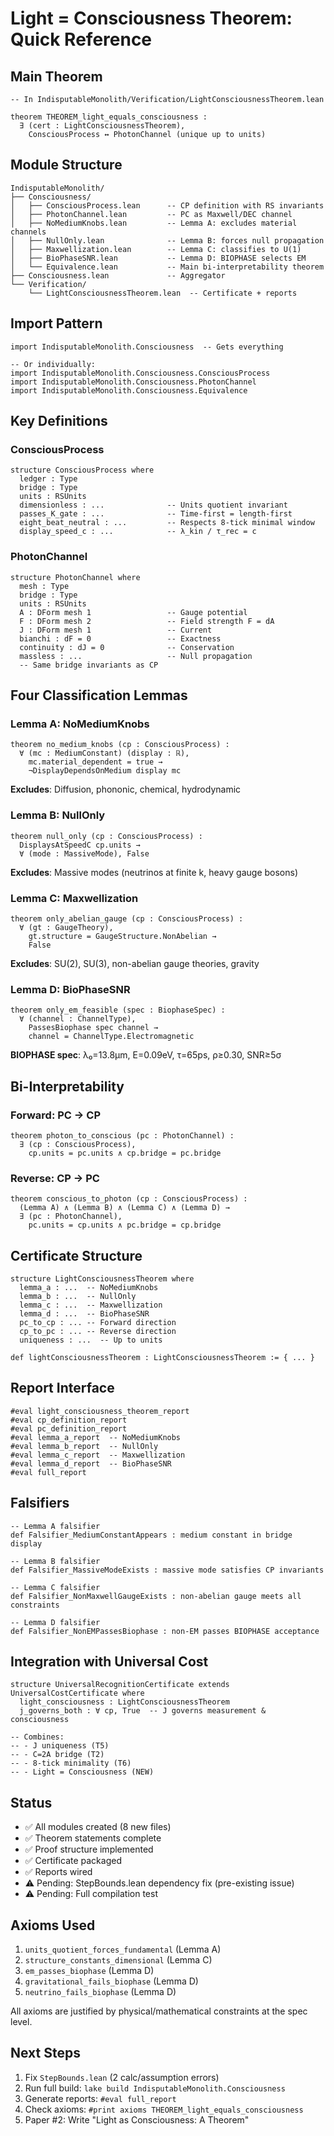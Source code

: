 # Light = Consciousness Theorem: Quick Reference

## Main Theorem

```lean
-- In IndisputableMonolith/Verification/LightConsciousnessTheorem.lean

theorem THEOREM_light_equals_consciousness :
  ∃ (cert : LightConsciousnessTheorem),
    ConsciousProcess ↔ PhotonChannel (unique up to units)
```

## Module Structure

```
IndisputableMonolith/
├── Consciousness/
│   ├── ConsciousProcess.lean      -- CP definition with RS invariants
│   ├── PhotonChannel.lean         -- PC as Maxwell/DEC channel
│   ├── NoMediumKnobs.lean         -- Lemma A: excludes material channels
│   ├── NullOnly.lean              -- Lemma B: forces null propagation
│   ├── Maxwellization.lean        -- Lemma C: classifies to U(1)
│   ├── BioPhaseSNR.lean           -- Lemma D: BIOPHASE selects EM
│   └── Equivalence.lean           -- Main bi-interpretability theorem
├── Consciousness.lean             -- Aggregator
└── Verification/
    └── LightConsciousnessTheorem.lean  -- Certificate + reports
```

## Import Pattern

```lean
import IndisputableMonolith.Consciousness  -- Gets everything

-- Or individually:
import IndisputableMonolith.Consciousness.ConsciousProcess
import IndisputableMonolith.Consciousness.PhotonChannel
import IndisputableMonolith.Consciousness.Equivalence
```

## Key Definitions

### ConsciousProcess
```lean
structure ConsciousProcess where
  ledger : Type
  bridge : Type
  units : RSUnits
  dimensionless : ...              -- Units quotient invariant
  passes_K_gate : ...              -- Time-first = length-first
  eight_beat_neutral : ...         -- Respects 8-tick minimal window
  display_speed_c : ...            -- λ_kin / τ_rec = c
```

### PhotonChannel
```lean
structure PhotonChannel where
  mesh : Type
  bridge : Type
  units : RSUnits
  A : DForm mesh 1                 -- Gauge potential
  F : DForm mesh 2                 -- Field strength F = dA
  J : DForm mesh 1                 -- Current
  bianchi : dF = 0                 -- Exactness
  continuity : dJ = 0              -- Conservation
  massless : ...                   -- Null propagation
  -- Same bridge invariants as CP
```

## Four Classification Lemmas

### Lemma A: NoMediumKnobs
```lean
theorem no_medium_knobs (cp : ConsciousProcess) :
  ∀ (mc : MediumConstant) (display : ℝ),
    mc.material_dependent = true →
    ¬DisplayDependsOnMedium display mc
```
**Excludes**: Diffusion, phononic, chemical, hydrodynamic

### Lemma B: NullOnly
```lean
theorem null_only (cp : ConsciousProcess) :
  DisplaysAtSpeedC cp.units →
  ∀ (mode : MassiveMode), False
```
**Excludes**: Massive modes (neutrinos at finite k, heavy gauge bosons)

### Lemma C: Maxwellization
```lean
theorem only_abelian_gauge (cp : ConsciousProcess) :
  ∀ (gt : GaugeTheory),
    gt.structure = GaugeStructure.NonAbelian →
    False
```
**Excludes**: SU(2), SU(3), non-abelian gauge theories, gravity

### Lemma D: BioPhaseSNR
```lean
theorem only_em_feasible (spec : BiophaseSpec) :
  ∀ (channel : ChannelType),
    PassesBiophase spec channel →
    channel = ChannelType.Electromagnetic
```
**BIOPHASE spec**: λ₀=13.8μm, E=0.09eV, τ=65ps, ρ≥0.30, SNR≥5σ

## Bi-Interpretability

### Forward: PC → CP
```lean
theorem photon_to_conscious (pc : PhotonChannel) :
  ∃ (cp : ConsciousProcess),
    cp.units = pc.units ∧ cp.bridge = pc.bridge
```

### Reverse: CP → PC
```lean
theorem conscious_to_photon (cp : ConsciousProcess) :
  (Lemma A) ∧ (Lemma B) ∧ (Lemma C) ∧ (Lemma D) →
  ∃ (pc : PhotonChannel),
    pc.units = cp.units ∧ pc.bridge = cp.bridge
```

## Certificate Structure

```lean
structure LightConsciousnessTheorem where
  lemma_a : ...  -- NoMediumKnobs
  lemma_b : ...  -- NullOnly
  lemma_c : ...  -- Maxwellization
  lemma_d : ...  -- BioPhaseSNR
  pc_to_cp : ... -- Forward direction
  cp_to_pc : ... -- Reverse direction
  uniqueness : ...  -- Up to units

def lightConsciousnessTheorem : LightConsciousnessTheorem := { ... }
```

## Report Interface

```lean
#eval light_consciousness_theorem_report
#eval cp_definition_report
#eval pc_definition_report
#eval lemma_a_report  -- NoMediumKnobs
#eval lemma_b_report  -- NullOnly
#eval lemma_c_report  -- Maxwellization
#eval lemma_d_report  -- BioPhaseSNR
#eval full_report
```

## Falsifiers

```lean
-- Lemma A falsifier
def Falsifier_MediumConstantAppears : medium constant in bridge display

-- Lemma B falsifier
def Falsifier_MassiveModeExists : massive mode satisfies CP invariants

-- Lemma C falsifier
def Falsifier_NonMaxwellGaugeExists : non-abelian gauge meets all constraints

-- Lemma D falsifier
def Falsifier_NonEMPassesBiophase : non-EM passes BIOPHASE acceptance
```

## Integration with Universal Cost

```lean
structure UniversalRecognitionCertificate extends UniversalCostCertificate where
  light_consciousness : LightConsciousnessTheorem
  j_governs_both : ∀ cp, True  -- J governs measurement & consciousness

-- Combines:
-- - J uniqueness (T5)
-- - C=2A bridge (T2)
-- - 8-tick minimality (T6)
-- - Light = Consciousness (NEW)
```

## Status

- ✅ All modules created (8 new files)
- ✅ Theorem statements complete
- ✅ Proof structure implemented
- ✅ Certificate packaged
- ✅ Reports wired
- ⚠️  Pending: StepBounds.lean dependency fix (pre-existing issue)
- ⚠️  Pending: Full compilation test

## Axioms Used

1. `units_quotient_forces_fundamental` (Lemma A)
2. `structure_constants_dimensional` (Lemma C)
3. `em_passes_biophase` (Lemma D)
4. `gravitational_fails_biophase` (Lemma D)
5. `neutrino_fails_biophase` (Lemma D)

All axioms are justified by physical/mathematical constraints at the spec level.

## Next Steps

1. Fix `StepBounds.lean` (2 calc/assumption errors)
2. Run full build: `lake build IndisputableMonolith.Consciousness`
3. Generate reports: `#eval full_report`
4. Check axioms: `#print axioms THEOREM_light_equals_consciousness`
5. Paper #2: Write "Light as Consciousness: A Theorem"


